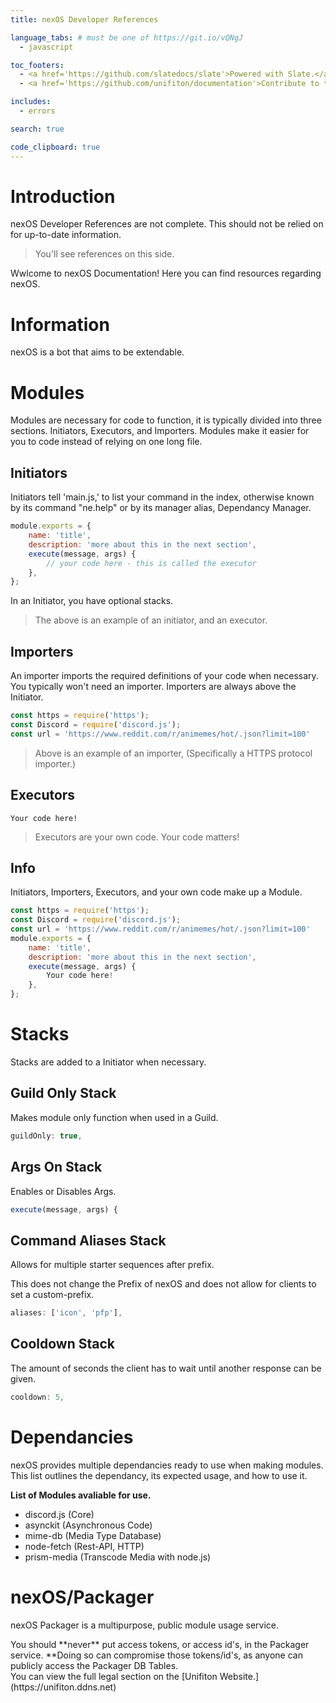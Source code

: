 ```yaml
---
title: nexOS Developer References

language_tabs: # must be one of https://git.io/vQNgJ
  - javascript

toc_footers:
  - <a href='https://github.com/slatedocs/slate'>Powered with Slate.</a>
  - <a href='https://github.com/unifiton/documentation'>Contribute to the documentation!</a>

includes:
  - errors

search: true

code_clipboard: true
---
```


# Introduction

<aside class="info">
nexOS Developer References are not complete. This should not be relied on for up-to-date information.
</aside>

> You'll see references on this side.

Wwlcome to nexOS Documentation! Here you can find resources regarding nexOS. 

# Information

nexOS is a bot that aims to be extendable.

# Modules 

Modules are necessary for code to function, it is typically divided into three sections. Initiators, Executors, and Importers.
Modules make it easier for you to code instead of relying on one long file.

## Initiators

Initiators tell 'main.js,' to list your command in the index, otherwise known by its command "ne.help" or by its manager alias, Dependancy Manager.

```javascript
module.exports = {
	name: 'title',
	description: 'more about this in the next section',
	execute(message, args) {
		// your code here - this is called the executor 
	},
};
```
In an Initiator, you have optional stacks.



> The above is an example of an initiator, and an executor. 

## Importers 

An importer imports the required definitions of your code when necessary. You typically won't need an importer.
Importers are always above the Initiator.

```javascript
const https = require('https');
const Discord = require('discord.js');
const url = 'https://www.reddit.com/r/animemes/hot/.json?limit=100'
```
> Above is an example of an importer, (Specifically a HTTPS protocol importer.) 

## Executors


```
Your code here!
```
> Executors are your own code. Your code matters!


## Info

Initiators, Importers, Executors, and your own code make up a Module.

```javascript
const https = require('https');
const Discord = require('discord.js');
const url = 'https://www.reddit.com/r/animemes/hot/.json?limit=100'
module.exports = {
	name: 'title',
	description: 'more about this in the next section',
	execute(message, args) {
		Your code here!
	},
};
```
# Stacks
Stacks are added to a Initiator when necessary.

## Guild Only Stack
Makes module only function when used in a Guild.

```javascript
guildOnly: true,
```

## Args On Stack
Enables or Disables Args.

```javascript
execute(message, args) {
```

## Command Aliases Stack
Allows for multiple starter sequences after prefix. 
<aside class="warning">
This does not change the Prefix of nexOS and does not allow for clients to set a custom-prefix.
</aside>

```javascript
aliases: ['icon', 'pfp'],
```

## Cooldown Stack
The amount of seconds the client has to wait until another response can be given.

```javascript
cooldown: 5,
```
# Dependancies 
nexOS provides multiple dependancies ready to use when making modules. This list outlines the dependancy, its expected usage, and how to use it.

**List of Modules avaliable for use.**

- discord.js (Core)
- asynckit (Asynchronous Code)
- mime-db (Media Type Database)
- node-fetch (Rest-API, HTTP)
- prism-media (Transcode Media with node.js)

# nexOS/Packager

nexOS Packager is a multipurpose, public module usage service.
<aside class="warning">
You should **never** put access tokens, or access id's, in the Packager service. **Doing so can compromise those tokens/id's, as anyone can publicly access the Packager DB Tables.
</aside>
You can view the full legal section on the [Unifiton Website.](https://unifiton.ddns.net)




